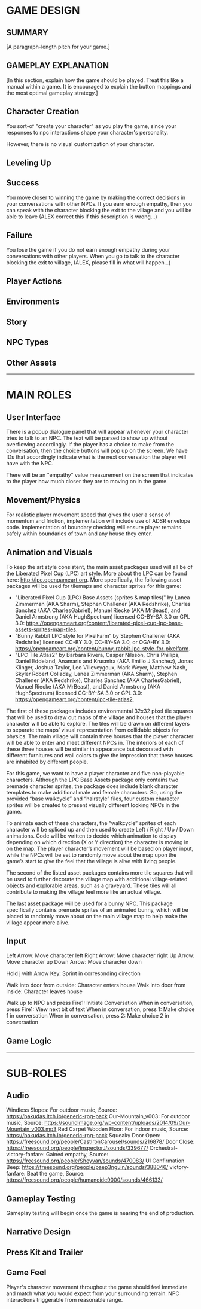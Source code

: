 # GAME DESIGN

## SUMMARY
[A paragraph-length pitch for your game.]

## GAMEPLAY EXPLANATION
[In this section, explain how the game should be played. Treat this like a manual within a game. It is encouraged to explain the button mappings and the most optimal gameplay strategy.]

## Character Creation
You sort-of "create your character" as you play the game, since your responses
to npc interactions shape your character's personality.

However, there is no visual customization of your character.

## Leveling Up

## Success
You move closer to winning the game by making the correct decisions in your
conversations with other NPCs. If you earn enough empathy, then you can speak
with the character blocking the exit to the village and you will be able to
leave (ALEX correct this if this description is wrong...)

## Failure
You lose the game if you do not earn enough empathy during your conversations
with other players. When you go to talk to the character blocking the exit to
village, (ALEX, please fill in what will happen...)

## Player Actions

## Environments

## Story

## NPC Types

## Other Assets

___
# MAIN ROLES

## User Interface
There is a popup dialogue panel that will appear whenever your character tries to talk to an NPC. The text will be parsed to show up without overflowing accordingly. If the player has a choice to make from the conversation, then the choice buttons will pop up on the screen. We have IDs that accordingly indicate what is the next conversation the player will have with the NPC.

There will be an "empathy" value measurement on the screen that indicates to the player how much closer they are to moving on in the game.

## Movement/Physics
For realistic player movement speed that gives the user a sense of momentum
and friction, implementation will include use of ADSR envelope code.
Implementation of boundary checking will ensure player remains safely within
boundaries of town and any house they enter.

## Animation and Visuals
To keep the art style consistent, the main asset packages used will all be of the Liberated Pixel Cup (LPC) art style. More about the LPC can be found here: http://lpc.opengameart.org. More specifically, the following asset packages will be used for tilemaps and character sprites for this game:
* "Liberated Pixel Cup (LPC) Base Assets (sprites & map tiles)" by Lanea Zimmerman (AKA Sharm), Stephen Challener (AKA Redshrike), Charles Sanchez (AKA CharlesGabriel), Manuel Riecke (AKA MrBeast), and Daniel Armstrong (AKA HughSpectrum) licensed CC-BY-SA 3.0 or GPL 3.0: https://opengameart.org/content/liberated-pixel-cup-lpc-base-assets-sprites-map-tiles.
* “Bunny Rabbit LPC style for PixelFarm” by Stephen Challener (AKA Redshrike) licensed CC-BY 3.0, CC-BY-SA 3.0, or OGA-BY 3.0: https://opengameart.org/content/bunny-rabbit-lpc-style-for-pixelfarm.
* "LPC Tile Atlas2" by Barbara Rivera, Casper Nilsson, Chris Phillips, Daniel Eddeland, Anamaris and Krusmira (AKA Emilio J Sanchez), Jonas Klinger, Joshua Taylor, Leo Villeveygoux, Mark Weyer, Matthew Nash, Skyler Robert Colladay, Lanea Zimmerman (AKA Sharm), Stephen Challener (AKA Redshrike), Charles Sanchez (AKA CharlesGabriel), Manuel Riecke (AKA MrBeast), and Daniel Armstrong (AKA HughSpectrum) licensed CC-BY-SA 3.0 or GPL 3.0: https://opengameart.org/content/lpc-tile-atlas2.

The first of these packages includes environmental 32x32 pixel tile squares that will be used to draw out maps of the village and houses that the player character will be able to explore. The tiles will be drawn on different layers to separate the maps’ visual representation from collidable objects for physics. The main village will contain three houses that the player character will be able to enter and meet different NPCs in. The interiors of each of these three houses will be similar in appearance but decorated with different furnitures and wall colors to give the impression that these houses are inhabited by different people.

For this game, we want to have a player character and five non-playable characters. Although the LPC Base Assets package only contains two premade character sprites, the package does include blank character templates to make additional male and female characters. So, using the provided “base walkcycle” and “hairstyle” files, four custom character sprites will be created to present visually different looking NPCs in the game.

To animate each of these characters, the “walkcycle” sprites of each character will be spliced up and then used to create Left / Right / Up / Down animations. Code will be written to decide which animation to display depending on which direction (X or Y direction) the character is moving in on the map. The player character’s movement will be based on player input, while the NPCs will be set to randomly move about the map upon the game’s start to give the feel that the village is alive with living people.

The second of the listed asset packages contains more tile squares that will be used to further decorate the village map with additional village-related objects and explorable areas, such as a graveyard. These tiles will all contribute to making the village feel more like an actual village.

The last asset package will be used for a bunny NPC. This package specifically contains premade sprites of an animated bunny, which will be placed to randomly move about on the main village map to help make the village appear more alive.

## Input
Left Arrow: Move character left
Right Arrow: Move character right
Up Arrow: Move character up
Down Arrow: Move character down

Hold j with Arrow Key: Sprint in corresonding direction

Walk into door from outside: Character enters house
Walk into door from inside: Character leaves house

Walk up to NPC and press Fire1: Initiate Conversation
When in conversation, press Fire1: View next bit of text
When in conversation, press 1: Make choice 1 in conversation
When in conversation, press 2: Make choice 2 in conversation

## Game Logic

___
# SUB-ROLES

## Audio
Windless Slopes: For outdoor music, Source: https://bakudas.itch.io/generic-rpg-pack
Our-Mountain_v003: For outdoor music, Source: https://soundimage.org/wp-content/uploads/2014/09/Our-Mountain_v003.mp3
Red Carpet Wooden Floor: For indoor music, Source: https://bakudas.itch.io/generic-rpg-pack
Squeaky Door Open: https://freesound.org/people/CastIronCarousel/sounds/216878/
Door Close: https://freesound.org/people/InspectorJ/sounds/339677/
Orchestral-victory-fanfare: Gained empathy, Source: https://freesound.org/people/Sheyvan/sounds/470083/
UI Confirmation Beep: https://freesound.org/people/paep3nguin/sounds/388046/
victory-fanfare: Beat the game, Source: https://freesound.org/people/humanoide9000/sounds/466133/

## Gameplay Testing
Gameplay testing will begin once the game is nearing the end of production.

## Narrative Design

## Press Kit and Trailer

## Game Feel
Player's character movement throughout the game should feel immediate and
match what you would expect from your surrounding terrain. NPC interactions
triggerable from reasonable range.
